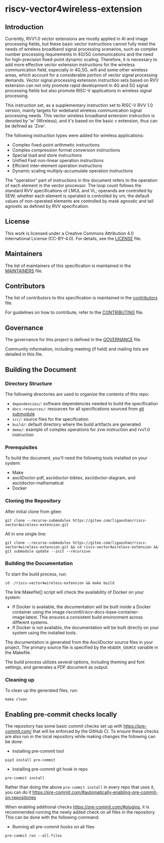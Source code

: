 # riscv-vector4wireless-extension

## Introduction

Currently, RVV1.0 vector extensions are mostly applied in AI and image processing fields, but these basic vector instructions cannot fully meet the needs of wireless broadband signal processing scenarios, such as complex number processing requirements in 4G/5G communications and the need for high-precision fixed-point dynamic scaling. Therefore, it is necessary to add more effective vector extension instructions for the wireless communication field, especially in 4G,5G, wifi and some other wireless areas, which account for a considerable portion of vector signal processing demands. Vector signal processing extension instruction sets based on RVV extension can not only promote rapid development in 4G and 5G signal processing fields but also promote RISC-V applications in wireless signal processing.

This instruction set, as a supplementary instruction set to RISC-V RVV 1.0 version, mainly targets for wideband wireless communication signal processing needs. This vector wireless broadband extension instruction is denoted by 'w' (Wireless), and it's based on the basic v extension, thus can be defined as 'Zvw'. 

The following instruction types were added for wireless applications:
* Complex fixed-point arithmetic instructions
* Complex compression format conversion instructions
* Special load and store instructions
* Unified Fast non-linear operation instructions
* Efficient inter-element operation instructions
* Dynamic scaling multiply-accumulate operation instructions

The "operation" part of instructions in this document refers to the operation of each element in the vector processor. The loop count follows the standard RVV specifications of LMUL and VL; operands are controlled by SEW; whether each element is operated is controlled by vm; the default values of non-operated elements are controlled by mask agnostic and tail agnostic as defined by RVV specification.

## License

This work is licensed under a Creative Commons Attribution 4.0 International License (CC-BY-4.0). For details, see the [LICENSE](./LICENSE.md) file.

## Maintainers

The list of maintainers of this specification is maintained in the [MAINTAINERS](./MAINTAINERS.md) file.

## Contributors

The list of contributors to this specification is maintained in the [contributors](./src/contributors.adoc) file.

For guidelines on how to contribute, refer to the [CONTRIBUTING](./CONTRIBUTING.md) file.

## Governance

The governance for this project is defined in the [GOVERNANCE](./GOVERNANCE.md) file.

Community information, including meeting (if held) and mailing lists are detailed in this file.

## Building the Document

### Directory Structure

The following directories are used to organize the contents of this repo:

* `dependencies/`: software dependencies needed to build the specification
* `docs-resources/`: resources for all specifications sourced from [git submodule](./.gitmodules)
* `src/`: source files for the specification
* `build/`: default directory where the build artifacts are generated
* `demo/`: example of complex operations for zvw instruction and rvv1.0 instruction

### Prerequisites

To build the document, you'll need the following tools installed on your system:

* Make
* asciiDoctor-pdf, asciidoctor-bibtex, asciidoctor-diagram, and asciidoctor-mathematical
* Docker

### Cloning the Repository
After initial clone from gitee:

```shell
git clone --recurse-submodules https://gitee.com/ligaoshan/riscv-vector4wireless-extension.git 
```

All in one single line:

```shell
git clone --recurse-submodules https://gitee.com/ligaoshan/riscv-vector4wireless-extension.git && cd riscv-vector4wireless-extension && git submodule update --init --recursive

```

### Building the Documentation

To start the build process, run:

```shell
cd ./riscv-vector4wireless-extension && make build
```

The link:Makefile[] script will check the availability of Docker on your system:

* If Docker is available, the documentation will be built inside a Docker container using the image riscvintl/riscv-docs-base-container-image:latest. This ensures a consistent build environment across different systems.
* If Docker is not available, the documentation will be built directly on your system using the installed tools.

The documentation is generated from the AsciiDoctor source files in your project. The primary source file is specified by the `HEADER_SOURCE` variable in the Makefile.

The build process utilizes several options, including theming and font settings, and generates a PDF document as output.

### Cleaning up

To clean up the generated files, run:

```shell
make clean
```

## Enabling pre-commit checks locally

The repository has some basic commit checks set up with https://pre-commit.com/ that will be enforced by the GitHub CI.
To ensure these checks are also run in the local repository while making changes the following can be done:

* Installing pre-commit tool
```shell
pip3 install pre-commit
```

* Installing pre-commit git hook in repo
```shell
pre-commit install
```

Rather than doing the above `pre-commit install` in every repo that uses it, you can do it https://pre-commit.com/#automatically-enabling-pre-commit-on-repositories

When enabling additional checks https://pre-commit.com/#plugins, it is recommended running the newly added check on all files in the repository. This can be done with the following command:

* Running all pre-commit hooks on all files
```shell
pre-commit run --all-files
```

